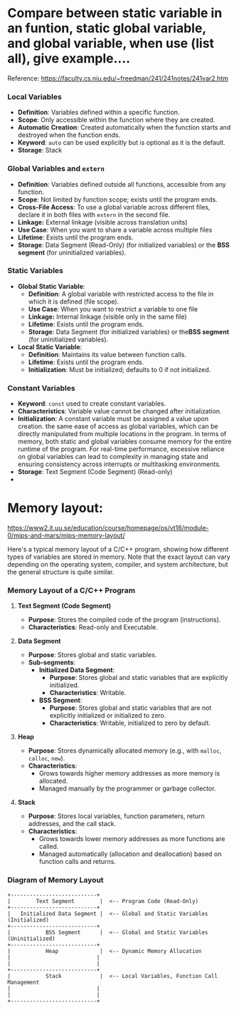 # Compare between static variable in an funtion, static global variable, and global variable, when use (list all), give example....
Reference: https://faculty.cs.niu.edu/~freedman/241/241notes/241var2.htm
### Local Variables
- **Definition**: Variables defined within a specific function.
- **Scope**: Only accessible within the function where they are created.
- **Automatic Creation**: Created automatically when the function starts and destroyed when the function ends.
- **Keyword**: `auto` can be used explicitly but is optional as it is the default.
- **Storage**: Stack


### Global Variables and `extern`
- **Definition**: Variables defined outside all functions, accessible from any function.
- **Scope**: Not limited by function scope; exists until the program ends.
- **Cross-File Access**: To use a global variable across different files, declare it in both files with `extern` in the second file.
- **Linkage:** External linkage (visible across translation units)
- **Use Case**: When you want to share a variable across multiple files
- **Lifetime**: Exists until the program ends.
- **Storage**: Data Segment (Read-Only) (for initialized variables) or the **BSS segment** (for uninitialized variables).
### Static Variables
- **Global Static Variable**: 
  - **Definition**: A global variable with restricted access to the file in which it is defined (file scope).
  - **Use Case**: When you want to restrict a variable to one file
  - **Linkage:** Internal linkage (visible only in the same file)
  - **Lifetime**: Exists until the program ends.
  - **Storage**: Data Segment (for initialized variables) or the**BSS segment** (for uninitialized variables).
- **Local Static Variable**: 
  - **Definition**: Maintains its value between function calls.
  - **Lifetime**: Exists until the program ends.
  - **Initialization**: Must be initialized; defaults to 0 if not initialized.


### Constant Variables
  - **Keyword**: `const` used to create constant variables.
  - **Characteristics**: Variable value cannot be changed after initialization.
  - **Initialization**: A constant variable must be assigned a value upon creation. the same ease of access as global variables, which can be directly manipulated from multiple locations in the program. In terms of memory, both static and global variables consume memory for the entire runtime of the program. For real-time performance, excessive reliance on global variables can lead to complexity in managing state and ensuring consistency across interrupts or multitasking environments.
  - **Storage**: Text Segment (Code Segment) (Read-only)
  - 
# Memory layout:
https://www2.it.uu.se/education/course/homepage/os/vt18/module-0/mips-and-mars/mips-memory-layout/ 

Here's a typical memory layout of a C/C++ program, showing how different types of variables are stored in memory. Note that the exact layout can vary depending on the operating system, compiler, and system architecture, but the general structure is quite similar.

### Memory Layout of a C/C++ Program

1. **Text Segment (Code Segment)**
   - **Purpose**: Stores the compiled code of the program (instructions).
   - **Characteristics**: Read-only and Executable.

2. **Data Segment**
   - **Purpose**: Stores global and static variables.
   - **Sub-segments**:
     - **Initialized Data Segment**: 
       - **Purpose**: Stores global and static variables that are explicitly initialized.
       - **Characteristics**: Writable.
     - **BSS Segment**:
       - **Purpose**: Stores global and static variables that are not explicitly initialized or initialized to zero.
       - **Characteristics**: Writable, initialized to zero by default.

3. **Heap**
   - **Purpose**: Stores dynamically allocated memory (e.g., with `malloc`, `calloc`, `new`).
   - **Characteristics**: 
     - Grows towards higher memory addresses as more memory is allocated.
     - Managed manually by the programmer or garbage collector.

4. **Stack**
   - **Purpose**: Stores local variables, function parameters, return addresses, and the call stack.
   - **Characteristics**:
     - Grows towards lower memory addresses as more functions are called.
     - Managed automatically (allocation and deallocation) based on function calls and returns.

### Diagram of Memory Layout

```
+---------------------------+
|        Text Segment        |  <-- Program Code (Read-Only)
+---------------------------+
|   Initialized Data Segment |  <-- Global and Static Variables (Initialized)
+---------------------------+
|           BSS Segment      |  <-- Global and Static Variables (Uninitialized)
+---------------------------+
|           Heap             |  <-- Dynamic Memory Allocation
|                           |
|                           |
+---------------------------+
|           Stack            |  <-- Local Variables, Function Call Management
|                           |
|                           |
+---------------------------+
```
